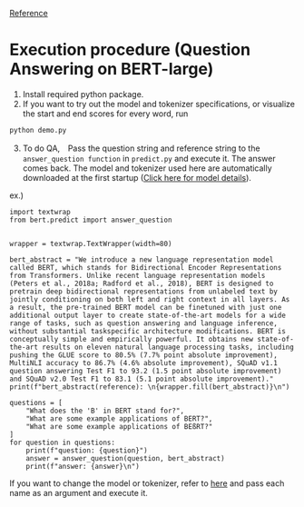 [Reference](https://mccormickml.com/2020/03/10/question-answering-with-a-fine-tuned-BERT/)

# Execution procedure (Question Answering on BERT-large)
1. Install required python package.
2. If you want to try out the model and tokenizer specifications, or visualize the start and end scores for every word, run
```
python demo.py
```
3. To do QA,　Pass the question string and reference string to the `answer_question function` in `predict.py` and execute it. The answer comes back. The model and tokenizer used here are automatically downloaded at the first startup ([Click here for model details](https://github.com/huggingface/transformers)).

ex.)
```
import textwrap
from bert.predict import answer_question


wrapper = textwrap.TextWrapper(width=80)

bert_abstract = "We introduce a new language representation model called BERT, which stands for Bidirectional Encoder Representations from Transformers. Unlike recent language representation models (Peters et al., 2018a; Radford et al., 2018), BERT is designed to pretrain deep bidirectional representations from unlabeled text by jointly conditioning on both left and right context in all layers. As a result, the pre-trained BERT model can be finetuned with just one additional output layer to create state-of-the-art models for a wide range of tasks, such as question answering and language inference, without substantial taskspecific architecture modifications. BERT is conceptually simple and empirically powerful. It obtains new state-of-the-art results on eleven natural language processing tasks, including pushing the GLUE score to 80.5% (7.7% point absolute improvement), MultiNLI accuracy to 86.7% (4.6% absolute improvement), SQuAD v1.1 question answering Test F1 to 93.2 (1.5 point absolute improvement) and SQuAD v2.0 Test F1 to 83.1 (5.1 point absolute improvement)."
print(f"bert_abstract(reference): \n{wrapper.fill(bert_abstract)}\n")

questions = [
    "What does the 'B' in BERT stand for?",
    "What are some example applications of BERT?",
    "What are some example applications of BEßRT?"
]
for question in questions:
    print(f"question: {question}")
    answer = answer_question(question, bert_abstract)
    print(f"answer: {answer}\n")
```
If you want to change the model or tokenizer, refer to [here](https://huggingface.co/transformers/pretrained_models.html) and pass each name as an argument and execute it.
